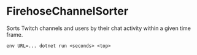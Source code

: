 # FirehoseChannelSorter

Sorts Twitch channels and users by their chat activity within a given time frame.

```
env URL=... dotnet run <seconds> <top>
```
